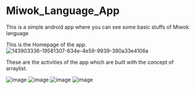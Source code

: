 # Miwok_Language_App
This is a simple android app where you can see some basic stuffs of Miwok language


This is the Homepage of the app.
![143903336-19581307-634e-4e59-9939-390a33e4106a](https://user-images.githubusercontent.com/57036149/143903411-d534036c-2388-4e53-b2c1-4cad215fee98.jpg)

These are the activities of the app which are built with the concept of arraylist.

![image](https://user-images.githubusercontent.com/57036149/143903713-2d12fc08-aa6c-4e3b-a6ff-cc3d42f7d926.png)
![image](https://user-images.githubusercontent.com/57036149/143903745-2f2b7075-23cd-4740-afd8-d25cea051f20.png)
![image](https://user-images.githubusercontent.com/57036149/143903773-d760a577-e1f1-4b87-9d7b-24f89d489847.png)
![image](https://user-images.githubusercontent.com/57036149/143903792-d2624fbf-dbe8-4e14-b346-e01137e5685b.png)
